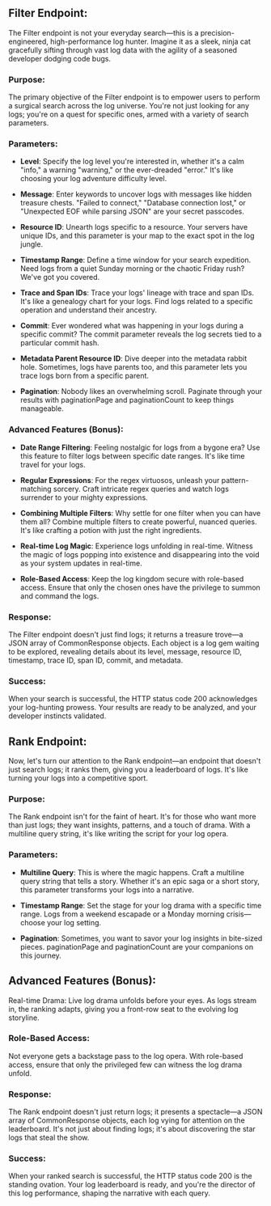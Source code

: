## Filter Endpoint:
The Filter endpoint is not your everyday search—this is a precision-engineered, high-performance log hunter. Imagine it as a sleek, ninja cat gracefully sifting through vast log data with the agility of a seasoned developer dodging code bugs.

### Purpose:
The primary objective of the Filter endpoint is to empower users to perform a surgical search across the log universe. You're not just looking for any logs; you're on a quest for specific ones, armed with a variety of search parameters.

### Parameters:
- __Level__: Specify the log level you're interested in, whether it's a calm "info," a warning "warning," or the ever-dreaded "error." It's like choosing your log adventure difficulty level.

- __Message__: Enter keywords to uncover logs with messages like hidden treasure chests. "Failed to connect," "Database connection lost," or "Unexpected EOF while parsing JSON" are your secret passcodes.

- __Resource ID__: Unearth logs specific to a resource. Your servers have unique IDs, and this parameter is your map to the exact spot in the log jungle.

- __Timestamp Range__: Define a time window for your search expedition. Need logs from a quiet Sunday morning or the chaotic Friday rush? We've got you covered.

- __Trace and Span IDs__: Trace your logs' lineage with trace and span IDs. It's like a genealogy chart for your logs. Find logs related to a specific operation and understand their ancestry.

- __Commit__: Ever wondered what was happening in your logs during a specific commit? The commit parameter reveals the log secrets tied to a particular commit hash.

- __Metadata Parent Resource ID__: Dive deeper into the metadata rabbit hole. Sometimes, logs have parents too, and this parameter lets you trace logs born from a specific parent.

- __Pagination__: Nobody likes an overwhelming scroll. Paginate through your results with paginationPage and paginationCount to keep things manageable.

### Advanced Features (Bonus):
- __Date Range Filtering__: Feeling nostalgic for logs from a bygone era? Use this feature to filter logs between specific date ranges. It's like time travel for your logs.

- __Regular Expressions__: For the regex virtuosos, unleash your pattern-matching sorcery. Craft intricate regex queries and watch logs surrender to your mighty expressions.

- __Combining Multiple Filters__: Why settle for one filter when you can have them all? Combine multiple filters to create powerful, nuanced queries. It's like crafting a potion with just the right ingredients.

- __Real-time Log Magic__: Experience logs unfolding in real-time. Witness the magic of logs popping into existence and disappearing into the void as your system updates in real-time.

- __Role-Based Access__: Keep the log kingdom secure with role-based access. Ensure that only the chosen ones have the privilege to summon and command the logs.

### Response:
The Filter endpoint doesn't just find logs; it returns a treasure trove—a JSON array of CommonResponse objects. Each object is a log gem waiting to be explored, revealing details about its level, message, resource ID, timestamp, trace ID, span ID, commit, and metadata.

### Success:
When your search is successful, the HTTP status code 200 acknowledges your log-hunting prowess. Your results are ready to be analyzed, and your developer instincts validated.


## Rank Endpoint:
Now, let's turn our attention to the Rank endpoint—an endpoint that doesn't just search logs; it ranks them, giving you a leaderboard of logs. It's like turning your logs into a competitive sport.

### Purpose:
The Rank endpoint isn't for the faint of heart. It's for those who want more than just logs; they want insights, patterns, and a touch of drama. With a multiline query string, it's like writing the script for your log opera.

### Parameters:
- __Multiline Query__: This is where the magic happens. Craft a multiline query string that tells a story. Whether it's an epic saga or a short story, this parameter transforms your logs into a narrative.

- __Timestamp Range__: Set the stage for your log drama with a specific time range. Logs from a weekend escapade or a Monday morning crisis—choose your log setting.

- __Pagination__: Sometimes, you want to savor your log insights in bite-sized pieces. paginationPage and paginationCount are your companions on this journey.

## Advanced Features (Bonus):
Real-time Drama: Live log drama unfolds before your eyes. As logs stream in, the ranking adapts, giving you a front-row seat to the evolving log storyline.

### Role-Based Access:
Not everyone gets a backstage pass to the log opera. With role-based access, ensure that only the privileged few can witness the log drama unfold.

### Response:
The Rank endpoint doesn't just return logs; it presents a spectacle—a JSON array of CommonResponse objects, each log vying for attention on the leaderboard. It's not just about finding logs; it's about discovering the star logs that steal the show.

### Success:
When your ranked search is successful, the HTTP status code 200 is the standing ovation. Your log leaderboard is ready, and you're the director of this log performance, shaping the narrative with each query.

